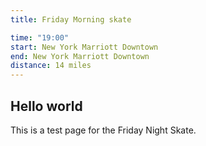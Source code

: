 ```yaml
---
title: Friday Morning skate

time: "19:00"
start: New York Marriott Downtown
end: New York Marriott Downtown
distance: 14 miles
---
```


## Hello world

This is a test page for the Friday Night Skate.
